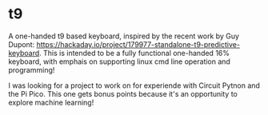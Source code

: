 # t9
A one-handed t9 based keyboard, inspired by the recent work by Guy Dupont: https://hackaday.io/project/179977-standalone-t9-predictive-keyboard.  This is intended to be a fully functional one-handed 16% keyboard, with emphais on supporting linux cmd line operation and programming!

I was looking for a project to work on for experiende with Circuit Pytnon and the Pi Pico.  This one gets bonus points because it's an opportunity to explore machine learning!
